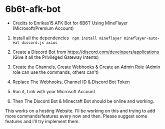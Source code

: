 # 6b6t-afk-bot
- Credits to Enrikas15
AFK Bot for 6B6T Using MineFlayer (Microsoft/Premium Account)

1.  Install all the dependencies
   ``` npm install mineflayer mineflayer-auto-eat discord.js axios```
2. Create a Discord Bot from https://discord.com/developers/applications (Give it all the Privileged Gateway Intents)

3. Create the Channels, Create Webhooks & Create an Admin Role (Admin role can use the commands, others can't)

4. Replace The Webhooks, Channel ID & Discord Bot Token

5. Run it, Link with your Microsoft Account

6. Then The Discord Bot & Minecraft Bot should be online and working.


This works on a hosting Website.
I'll be working on this and trying to add more commands/features every now and then. Please suggest some features and I'll try implement them.


